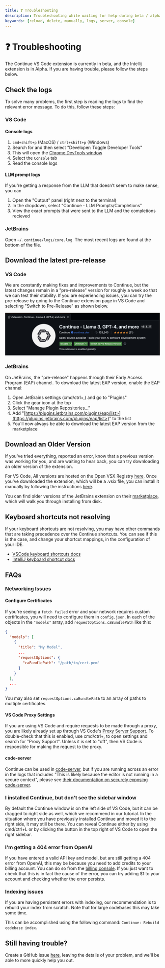 ```yaml
---
title: ❓ Troubleshooting
description: Troubleshooting while waiting for help during beta / alpha testing
keywords: [reload, delete, manually, logs, server, console]
---
```


# ❓ Troubleshooting

The Continue VS Code extension is currently in beta, and the Intellij extension is in Alpha. If you are having trouble, please follow the steps below.

## Check the logs

To solve many problems, the first step is reading the logs to find the relevant error message. To do this, follow these steps:

### VS Code

#### Console logs

1. `cmd+shift+p` (MacOS) / `ctrl+shift+p` (Windows)
2. Search for and then select "Developer: Toggle Developer Tools"
3. This will open the [Chrome DevTools window](https://developer.chrome.com/docs/devtools/)
4. Select the `Console` tab
5. Read the console logs

#### LLM prompt logs

If you're getting a response from the LLM that doesn't seem to make sense, you can

1. Open the "Output" panel (right next to the terminal)
2. In the dropdown, select "Continue - LLM Prompts/Completions"
3. View the exact prompts that were sent to the LLM and the completions recieved

### JetBrains

Open `~/.continue/logs/core.log`. The most recent logs are found at the bottom of the file.

## Download the latest pre-release

### VS Code

We are constantly making fixes and improvements to Continue, but the latest changes remain in a "pre-release" version for roughly a week so that we can test their stability. If you are experiencing issues, you can try the pre-release by going to the Continue extension page in VS Code and selecting "Switch to Pre-Release" as shown below.

![Pre-Release](../static/img/prerelease.png)

### JetBrains

On JetBrains, the "pre-release" happens through their Early Access Program (EAP) channel. To download the latest EAP version, enable the EAP channel:

1. Open JetBrains settings (cmd/ctrl+,) and go to "Plugins"
2. Click the gear icon at the top
3. Select "Manage Plugin Repositories..."
4. Add "[https://plugins.jetbrains.com/plugins/eap/list>](https://plugins.jetbrains.com/plugins/eap/list>)" to the list
5. You'll now always be able to download the latest EAP version from the marketplace

## Download an Older Version

If you've tried everything, reported an error, know that a previous version was working for you, and are waiting to hear back, you can try downloading an older version of the extension.

For VS Code, All versions are hosted on the Open VSX Registry [here](https://open-vsx.org/extension/Continue/continue). Once you've downloaded the extension, which will be a .vsix file, you can install it manually by following the instructions [here](https://code.visualstudio.com/docs/editor/extension-gallery#_install-from-a-vsix).

You can find older versions of the JetBrains extension on their [marketplace](https://plugins.jetbrains.com/plugin/22707-continue), which will walk you through installing from disk.

## Keyboard shortcuts not resolving

If your keyboard shortcuts are not resolving, you may have other commands that are taking precedence over the Continue shortcuts. You can see if this is the case, and change your shortcut mappings, in the configuration of your IDE.

- [VSCode keyboard shortcuts docs](https://code.visualstudio.com/docs/getstarted/keybindings)
- [IntelliJ keyboard shortcut docs](https://www.jetbrains.com/help/idea/configuring-keyboard-and-mouse-shortcuts.html)

## FAQs

### Networking Issues

#### Configure Certificates

If you're seeing a `fetch failed` error and your network requires custom certificates, you will need to configure them in `config.json`. In each of the objects in the `"models"` array, add `requestOptions.caBundlePath` like this:

```json
{
  "models": [
    {
      "title": "My Model",
      ...
      "requestOptions": {
        "caBundlePath": "/path/to/cert.pem"
      }
    }
  ],
  ...
}
```

You may also set `requestOptions.caBundlePath` to an array of paths to multiple certificates.

#### VS Code Proxy Settings

If you are using VS Code and require requests to be made through a proxy, you are likely already set up through VS Code's [Proxy Server Support](https://code.visualstudio.com/docs/setup/network#_proxy-server-support). To double-check that this is enabled, use cmd/ctrl+, to open settings and search for "Proxy Support". Unless it is set to "off", then VS Code is responsible for making the request to the proxy.

#### code-server

Continue can be used in [code-server](https://coder.com/), but if you are running across an error in the logs that includes "This is likely because the editor is not running in a secure context", please see [their documentation on securely exposing code-server](https://coder.com/docs/code-server/latest/guide#expose-code-server).

### I installed Continue, but don't see the sidebar window

By default the Continue window is on the left side of VS Code, but it can be dragged to right side as well, which we recommend in our tutorial. In the situation where you have previously installed Continue and moved it to the right side, it may still be there. You can reveal Continue either by using cmd/ctrl+L or by clicking the button in the top right of VS Code to open the right sidebar.

### I'm getting a 404 error from OpenAI

If you have entered a valid API key and model, but are still getting a 404 error from OpenAI, this may be because you need to add credits to your billing account. You can do so from the [billing console](https://platform.openai.com/settings/organization/billing/overview). If you just want to check that this is in fact the cause of the error, you can try adding $1 to your account and checking whether the error persists.

### Indexing issues

If you are having persistent errors with indexing, our recommendation is to rebuild your index from scratch. Note that for large codebases this may take some time.

This can be accomplished using the following command: `Continue: Rebuild codebase index`.

## Still having trouble?

Create a GitHub issue [here](https://github.com/continuedev/continue/issues/new?assignees=&labels=bug&projects=&template=bug-report-%F0%9F%90%9B.md&title=), leaving the details of your problem, and we'll be able to more quickly help you out.
